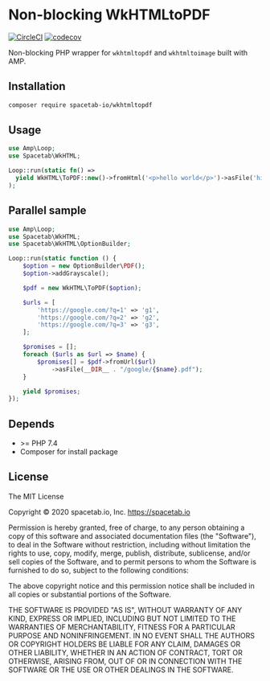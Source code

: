 Non-blocking WkHTMLtoPDF
========================

[![CircleCI](https://circleci.com/gh/spacetab-io/wkhtmltopdf-php/tree/master.svg?style=svg)](https://circleci.com/gh/spacetab-io/wkhtmltopdf-php/tree/master)
[![codecov](https://codecov.io/gh/spacetab-io/wkhtmltopdf-php/branch/master/graph/badge.svg)](https://codecov.io/gh/spacetab-io/wkhtmltopdf-php)

Non-blocking PHP wrapper for `wkhtmltopdf` and `wkhtmltoimage` built with AMP.

## Installation

```bash
composer require spacetab-io/wkhtmltopdf
```

## Usage

```php
use Amp\Loop;
use Spacetab\WkHTML;

Loop::run(static fn() => 
  yield WkHTML\ToPDF::new()->fromHtml('<p>hello world</p>')->asFile('hi.pdf')
);
```

## Parallel sample

```php
use Amp\Loop;
use Spacetab\WkHTML;
use Spacetab\WkHTML\OptionBuilder;

Loop::run(static function () {
    $option = new OptionBuilder\PDF();
    $option->addGrayscale();

    $pdf = new WkHTML\ToPDF($option);

    $urls = [
        'https://google.com/?q=1' => 'g1',
        'https://google.com/?q=2' => 'g2',
        'https://google.com/?q=3' => 'g3',
    ];

    $promises = [];
    foreach ($urls as $url => $name) {
        $promises[] = $pdf->fromUrl($url)
            ->asFile(__DIR__ . "/google/{$name}.pdf");
    }

    yield $promises;
});
```

## Depends

* \>= PHP 7.4
* Composer for install package

## License

The MIT License

Copyright © 2020 spacetab.io, Inc. https://spacetab.io

Permission is hereby granted, free of charge, to any person obtaining a copy
of this software and associated documentation files (the "Software"), to deal
in the Software without restriction, including without limitation the rights
to use, copy, modify, merge, publish, distribute, sublicense, and/or sell
copies of the Software, and to permit persons to whom the Software is
furnished to do so, subject to the following conditions:

The above copyright notice and this permission notice shall be included in
all copies or substantial portions of the Software.

THE SOFTWARE IS PROVIDED "AS IS", WITHOUT WARRANTY OF ANY KIND, EXPRESS OR
IMPLIED, INCLUDING BUT NOT LIMITED TO THE WARRANTIES OF MERCHANTABILITY,
FITNESS FOR A PARTICULAR PURPOSE AND NONINFRINGEMENT. IN NO EVENT SHALL THE
AUTHORS OR COPYRIGHT HOLDERS BE LIABLE FOR ANY CLAIM, DAMAGES OR OTHER
LIABILITY, WHETHER IN AN ACTION OF CONTRACT, TORT OR OTHERWISE, ARISING FROM,
OUT OF OR IN CONNECTION WITH THE SOFTWARE OR THE USE OR OTHER DEALINGS IN
THE SOFTWARE.

